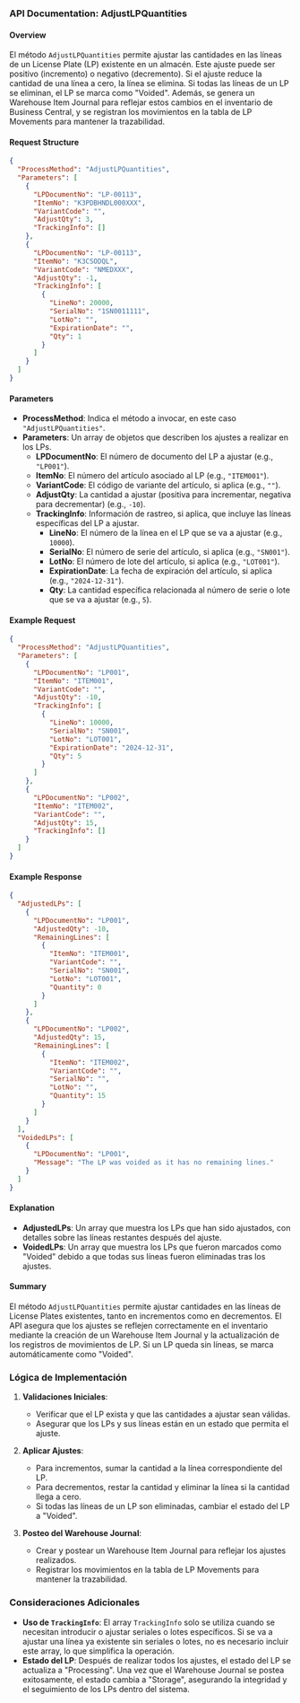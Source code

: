 ### API Documentation: AdjustLPQuantities

#### **Overview**
El método `AdjustLPQuantities` permite ajustar las cantidades en las líneas de un License Plate (LP) existente en un almacén. Este ajuste puede ser positivo (incremento) o negativo (decremento). Si el ajuste reduce la cantidad de una línea a cero, la línea se elimina. Si todas las líneas de un LP se eliminan, el LP se marca como "Voided". Además, se genera un Warehouse Item Journal para reflejar estos cambios en el inventario de Business Central, y se registran los movimientos en la tabla de LP Movements para mantener la trazabilidad.

#### **Request Structure**
```json
{
  "ProcessMethod": "AdjustLPQuantities",
  "Parameters": [
    {
      "LPDocumentNo": "LP-00113",
      "ItemNo": "K3PDBHNDL000XXX",
      "VariantCode": "",
      "AdjustQty": 3,
      "TrackingInfo": []
    },
    {
      "LPDocumentNo": "LP-00113",
      "ItemNo": "K3CSODQL",
      "VariantCode": "NMEDXXX",
      "AdjustQty": -1,
      "TrackingInfo": [
        {
          "LineNo": 20000,
          "SerialNo": "1SN0011111",
          "LotNo": "",
          "ExpirationDate": "",
          "Qty": 1
        }
      ]
    }
  ]
}

```

#### **Parameters**
- **ProcessMethod**: Indica el método a invocar, en este caso `"AdjustLPQuantities"`.
- **Parameters**: Un array de objetos que describen los ajustes a realizar en los LPs.
  - **LPDocumentNo**: El número de documento del LP a ajustar (e.g., `"LP001"`).
  - **ItemNo**: El número del artículo asociado al LP (e.g., `"ITEM001"`).
  - **VariantCode**: El código de variante del artículo, si aplica (e.g., `""`).
  - **AdjustQty**: La cantidad a ajustar (positiva para incrementar, negativa para decrementar) (e.g., `-10`).
  - **TrackingInfo**: Información de rastreo, si aplica, que incluye las líneas específicas del LP a ajustar.
    - **LineNo**: El número de la línea en el LP que se va a ajustar (e.g., `10000`).
    - **SerialNo**: El número de serie del artículo, si aplica (e.g., `"SN001"`).
    - **LotNo**: El número de lote del artículo, si aplica (e.g., `"LOT001"`).
    - **ExpirationDate**: La fecha de expiración del artículo, si aplica (e.g., `"2024-12-31"`).
    - **Qty**: La cantidad específica relacionada al número de serie o lote que se va a ajustar (e.g., `5`).

#### **Example Request**
```json
{
  "ProcessMethod": "AdjustLPQuantities",
  "Parameters": [
    {
      "LPDocumentNo": "LP001",
      "ItemNo": "ITEM001",
      "VariantCode": "",
      "AdjustQty": -10,
      "TrackingInfo": [
        {
          "LineNo": 10000,
          "SerialNo": "SN001",
          "LotNo": "LOT001",
          "ExpirationDate": "2024-12-31",
          "Qty": 5
        }
      ]
    },
    {
      "LPDocumentNo": "LP002",
      "ItemNo": "ITEM002",
      "VariantCode": "",
      "AdjustQty": 15,
      "TrackingInfo": []
    }
  ]
}
```

#### **Example Response**
```json
{
  "AdjustedLPs": [
    {
      "LPDocumentNo": "LP001",
      "AdjustedQty": -10,
      "RemainingLines": [
        {
          "ItemNo": "ITEM001",
          "VariantCode": "",
          "SerialNo": "SN001",
          "LotNo": "LOT001",
          "Quantity": 0
        }
      ]
    },
    {
      "LPDocumentNo": "LP002",
      "AdjustedQty": 15,
      "RemainingLines": [
        {
          "ItemNo": "ITEM002",
          "VariantCode": "",
          "SerialNo": "",
          "LotNo": "",
          "Quantity": 15
        }
      ]
    }
  ],
  "VoidedLPs": [
    {
      "LPDocumentNo": "LP001",
      "Message": "The LP was voided as it has no remaining lines."
    }
  ]
}
```

#### **Explanation**
- **AdjustedLPs**: Un array que muestra los LPs que han sido ajustados, con detalles sobre las líneas restantes después del ajuste.
- **VoidedLPs**: Un array que muestra los LPs que fueron marcados como "Voided" debido a que todas sus líneas fueron eliminadas tras los ajustes.

#### **Summary**
El método `AdjustLPQuantities` permite ajustar cantidades en las líneas de License Plates existentes, tanto en incrementos como en decrementos. El API asegura que los ajustes se reflejen correctamente en el inventario mediante la creación de un Warehouse Item Journal y la actualización de los registros de movimientos de LP. Si un LP queda sin líneas, se marca automáticamente como "Voided".

### Lógica de Implementación
1. **Validaciones Iniciales**: 
   - Verificar que el LP exista y que las cantidades a ajustar sean válidas.
   - Asegurar que los LPs y sus líneas están en un estado que permita el ajuste.

2. **Aplicar Ajustes**:
   - Para incrementos, sumar la cantidad a la línea correspondiente del LP.
   - Para decrementos, restar la cantidad y eliminar la línea si la cantidad llega a cero.
   - Si todas las líneas de un LP son eliminadas, cambiar el estado del LP a "Voided".

3. **Posteo del Warehouse Journal**:
   - Crear y postear un Warehouse Item Journal para reflejar los ajustes realizados.
   - Registrar los movimientos en la tabla de LP Movements para mantener la trazabilidad.

### **Consideraciones Adicionales**
- **Uso de `TrackingInfo`**: El array `TrackingInfo` solo se utiliza cuando se necesitan introducir o ajustar seriales o lotes específicos. Si se va a ajustar una línea ya existente sin seriales o lotes, no es necesario incluir este array, lo que simplifica la operación.
- **Estado del LP**: Después de realizar todos los ajustes, el estado del LP se actualiza a "Processing". Una vez que el Warehouse Journal se postea exitosamente, el estado cambia a "Storage", asegurando la integridad y el seguimiento de los LPs dentro del sistema.